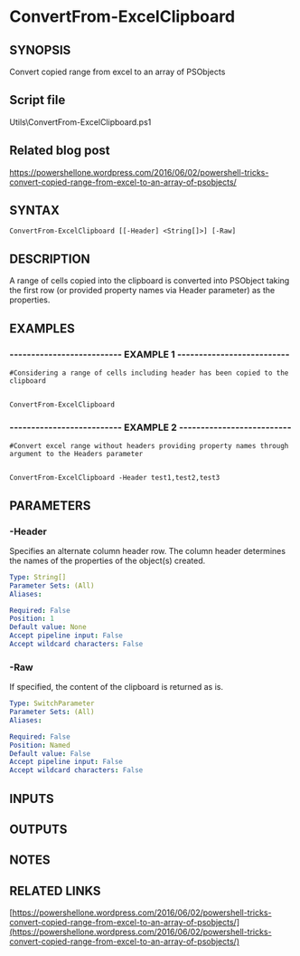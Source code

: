 # ConvertFrom-ExcelClipboard

## SYNOPSIS
Convert copied range from excel to an array of PSObjects

## Script file
Utils\ConvertFrom-ExcelClipboard.ps1

## Related blog post
https://powershellone.wordpress.com/2016/06/02/powershell-tricks-convert-copied-range-from-excel-to-an-array-of-psobjects/

## SYNTAX

```
ConvertFrom-ExcelClipboard [[-Header] <String[]>] [-Raw]
```

## DESCRIPTION
A range of cells copied into the clipboard is converted into PSObject taking the first row (or provided property names via Header parameter) as the properties.

## EXAMPLES

### -------------------------- EXAMPLE 1 --------------------------
```
#Considering a range of cells including header has been copied to the clipboard


ConvertFrom-ExcelClipboard
```
### -------------------------- EXAMPLE 2 --------------------------
```
#Convert excel range without headers providing property names through argument to the Headers parameter


ConvertFrom-ExcelClipboard -Header test1,test2,test3
```
## PARAMETERS

### -Header
Specifies an alternate column header row.
The column header determines the names of the properties of the object(s) created.

```yaml
Type: String[]
Parameter Sets: (All)
Aliases: 

Required: False
Position: 1
Default value: None
Accept pipeline input: False
Accept wildcard characters: False
```

### -Raw
If specified, the content of the clipboard is returned as is.

```yaml
Type: SwitchParameter
Parameter Sets: (All)
Aliases: 

Required: False
Position: Named
Default value: False
Accept pipeline input: False
Accept wildcard characters: False
```

## INPUTS

## OUTPUTS

## NOTES

## RELATED LINKS

[https://powershellone.wordpress.com/2016/06/02/powershell-tricks-convert-copied-range-from-excel-to-an-array-of-psobjects/](https://powershellone.wordpress.com/2016/06/02/powershell-tricks-convert-copied-range-from-excel-to-an-array-of-psobjects/)





